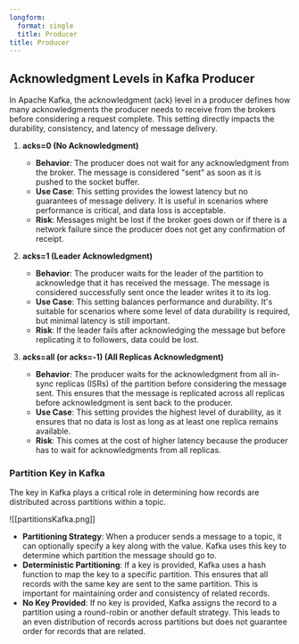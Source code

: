 ```yaml
---
longform:
  format: single
  title: Producer
title: Producer
---
```

## Acknowledgment Levels in Kafka Producer

In Apache Kafka, the acknowledgment (ack) level in a producer defines how many acknowledgments the producer needs to receive from the brokers before considering a request complete. This setting directly impacts the durability, consistency, and latency of message delivery.

1. **acks=0 (No Acknowledgment)**
    
    - **Behavior**: The producer does not wait for any acknowledgment from the broker. The message is considered "sent" as soon as it is pushed to the socket buffer.
    - **Use Case**: This setting provides the lowest latency but no guarantees of message delivery. It is useful in scenarios where performance is critical, and data loss is acceptable.
    - **Risk**: Messages might be lost if the broker goes down or if there is a network failure since the producer does not get any confirmation of receipt.
2. **acks=1 (Leader Acknowledgment)**
    
    - **Behavior**: The producer waits for the leader of the partition to acknowledge that it has received the message. The message is considered successfully sent once the leader writes it to its log.
    - **Use Case**: This setting balances performance and durability. It's suitable for scenarios where some level of data durability is required, but minimal latency is still important.
    - **Risk**: If the leader fails after acknowledging the message but before replicating it to followers, data could be lost.
3. **acks=all (or acks=-1) (All Replicas Acknowledgment)**
    
    - **Behavior**: The producer waits for the acknowledgment from all in-sync replicas (ISRs) of the partition before considering the message sent. This ensures that the message is replicated across all replicas before acknowledgment is sent back to the producer.
    - **Use Case**: This setting provides the highest level of durability, as it ensures that no data is lost as long as at least one replica remains available.
    - **Risk**: This comes at the cost of higher latency because the producer has to wait for acknowledgments from all replicas.

### **Partition Key in Kafka**

The key in Kafka plays a critical role in determining how records are distributed across partitions within a topic.

![[partitionsKafka.png]]

- **Partitioning Strategy**: When a producer sends a message to a topic, it can optionally specify a key along with the value. Kafka uses this key to determine which partition the message should go to.
- **Deterministic Partitioning**: If a key is provided, Kafka uses a hash function to map the key to a specific partition. This ensures that all records with the same key are sent to the same partition. This is important for maintaining order and consistency of related records.
- **No Key Provided**: If no key is provided, Kafka assigns the record to a partition using a round-robin or another default strategy. This leads to an even distribution of records across partitions but does not guarantee order for records that are related.